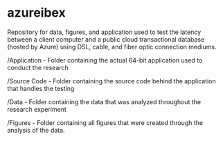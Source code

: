 azureibex
=========

Repository for data, figures, and application used to test the latency between a client computer and a public cloud transactional database (hosted by Azure) using DSL, cable, and fiber optic connection mediums.

/Application - Folder containing the actual 64-bit application used to conduct the research

/Source Code - Folder containing the source code behind the application that handles the testing

/Data - Folder containing the data that was analyzed throughout the research experiment

/Figures - Folder containing all figures that were created through the analysis of the data. 
